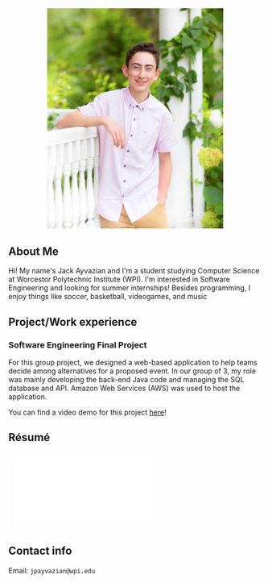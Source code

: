 <div align ="center"><img src="image0.jpg" width="350"></div>
                                                     
## About Me
Hi! My name's Jack Ayvazian and I'm a student studying Computer Science at Worcestor Polytechnic Institute (WPI).
I'm interested in Software Engineering and looking for summer internships!
Besides programming, I enjoy things like soccer, basketball, videogames, and music

## Project/Work experience
### Software Engineering Final Project
For this group project, we designed a web-based application to help teams decide among alternatives for a proposed event.
In our group of 3, my role was mainly developing the back-end Java code and managing the SQL database and API.
Amazon Web Services (AWS) was used to host the application.

You can find a video demo for this project [here](https://youtu.be/Laqw_whi3tk)!

## Résumé
<embed src="Resume wpi.pdf" type="application/pdf"/>

## Contact info
Email: `jpayvazian@wpi.edu`
